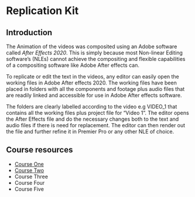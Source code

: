# Replication Kit
## Introduction

The Animation of the videos was composited using an Adobe software called *After Effects 2020*.
This is simply because most Non-linear Editing software’s (NLEs) cannot achieve the compositing and flexible capabilities of a compositing software like Adobe After effects can.


To replicate or edit the text in the videos, any editor can easily open the working files in Adobe After effects 2020. The working files have been placed in folders with all the components and footage plus audio files that are readily linked and accessible for use in Adobe After effects software. 


The folders are clearly labelled according to the video e.g VIDEO_1 that contains all the working files plus project file for “Video 1”.
The editor opens the After Effects file and do the necessary  changes both to the text and audio files if there is need for replacement.
The editor can then render out the file and further refine it in Premier Pro or any other NLE of choice.

## Course resources
- [Course One](https://whitedatastorage.blob.core.windows.net/open-and-unbiased-ai-training-data/ReplicationKit/VIDEO_1.zip)
- [Course Two](https://whitedatastorage.blob.core.windows.net/open-and-unbiased-ai-training-data/ReplicationKit/VIDEO_2.zip)
- Course Three
- Course Four
- Course Five
